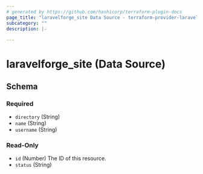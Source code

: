```yaml
---
# generated by https://github.com/hashicorp/terraform-plugin-docs
page_title: "laravelforge_site Data Source - terraform-provider-laravelforge"
subcategory: ""
description: |-
  
---
```


# laravelforge_site (Data Source)





<!-- schema generated by tfplugindocs -->
## Schema

### Required

- `directory` (String)
- `name` (String)
- `username` (String)

### Read-Only

- `id` (Number) The ID of this resource.
- `status` (String)


